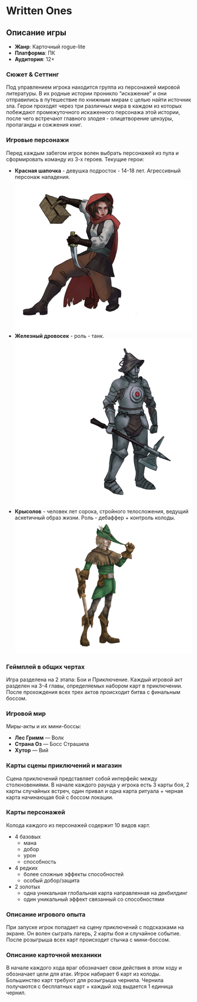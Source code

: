 # Written Ones

## Описание игры
- **Жанр**: Карточный rogue-lite
- **Платформа**: ПК
- **Аудитория**: 12+

### Сюжет & Сеттинг

Под управлением игрока находится группа из персонажей мировой литературы. В их родные истории проникло “искажение” и они отправились в путешествие по книжным мирам с целью найти источник зла. Герои проходят через три различных мира в каждом из которых побеждают промежуточного искаженного персонажа этой истории, после чего встречают главного злодея - олицетворение цензуры, пропаганды и сожжения книг.

### Игровые персонажи

Перед каждым забегом игрок волен выбрать персонажей из пула и сформировать команду из 3-х героев. Текущие герои:

- **Красная шапочка** - девушка подросток - 14-18 лет. Агрессивный персонаж нападения. ![hood](Assets/Sprites/RedHood.png)
- **Железный дровосек** - роль - танк. ![peaker](Assets/Sprites/Peaker.png)
- **Крысолов** - человек лет сорока, стройного телосложения, ведущий аскетичный образ жизни. Роль - дебаффер + контроль колоды. ![piper](Assets/Sprites/Piper.png)

### Геймплей в общих чертах

Игра разделена на 2 этапа: Бои и Приключение. Каждый игровой акт разделен на 3-4 главы, определяемых набором карт в приключении. После прохождения всех трех актов происходит битва с финальным боссом.

### Игровой мир

Миры-акты и их мини-боссы:

- **Лес Гримм** — Волк
- **Страна Оз** — Босс Страшила
- **Хутор** — Вий

### Карты сцены приключений и магазин

Сцена приключений представляет собой интерфейс между столкновениями. В начале каждого раунда у игрока есть 3 карты боя, 2 карты случайных встреч, один привал и одна карта ритуала + черная карта начинающая бой с боссом локации.

### Карты персонажей

Колода каждого из персонажей содержит 10 видов карт. 
- 4 базовых 
  - мана
  - добор
  - урон
  - способность
- 4 редких
  - более сложные эффекты способностей
  - особый добор/защита
- 2 золотых 
  - одна уникальная глобальная карта направленная на декбилдинг
  - один уникальный эффект связанный со способностями

### Описание игрового опыта

При запуске игрок попадает на сцену приключений с подсказками на экране. Он волен сыграть лагерь, 2 карты боя и случайное событие. После розыгрыша всех карт происходит стычка с мини-боссом.

### Описание карточной механики

В начале каждого хода враг обозначает свои действия в этом ходу и обозначает цели для атак. Игрок набирает 6 карт из колоды. Большинство карт требуют для розыгрыша чернила. Чернила получаются с бесплатных карт + каждый ход выдается 1 единица чернил.
